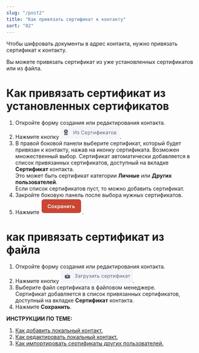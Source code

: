 ```yaml
---
slug: "/post2"
title: "Как привязать сертификат к контакту"
sort: "02"
---
```


Чтобы шифровать документы в адрес контакта, нужно привязать сертификат к контакту.

Вы можете привязать сертификат из уже установленных сертификатов или из файла.
 
# Как привязать сертификат из установленных сертификатов
1. Откройте форму создания или редактирования контакта.
2. Нажмите кнопку ![from-certs-button.jpg](./images/from-certs-button.jpg "Из сертификатов").
3. В правой боковой панели выберите сертификат, который будет привязан к контакту, нажав на иконку сертификата.  Возможен множественный выбор.
    Сертификат автоматически добавляется в список привязанных сертификатов, доступный на вкладке **Сертификат** контакта.  
    Это может быть сертификат категории **Личные** или **Других пользователей**.  
    Если список сертификатов пуст, то можно добавить сертификат.   
4. Закройте боковую панель после выбора нужных сертификатов.
5. Нажмите ![save-button.jpg](./images/save-button.jpg "Сохранить").

# как привязать сертификат из файла

1. Откройте форму создания или редактирования контакта.
2. Нажмите кнопку ![from-file-button.jpg](./images/from-file-button.jpg "Загрузить сертификат").
3. Выберите файл сертификата в файловом менеджере.  
    Сертификат добавляется в список привязанных сертификатов, доступный на вкладке **Сертификат** контакта.
4. Нажмите **Сохранить**.

**ИНСТРУКЦИИ ПО ТЕМЕ:**  
1. [Как добавить локальный контакт.](https://docs.cryptoarm.ru/05-v3.0-Beta/006-contacts/add-contact)
2. [Как редактировать локальный контакт.](https://docs.cryptoarm.ru/05-v3.0-Beta/006-contacts/edit-contact)
3. [Как импортировать сертификаты других пользователей.](https://docs.cryptoarm.ru/05-v3.0-Beta/005-certs/import-certs)  